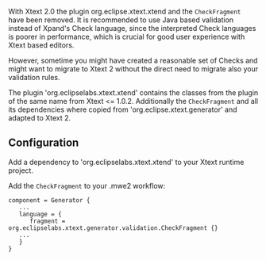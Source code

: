 With Xtext 2.0 the plugin org.eclipse.xtext.xtend and the `CheckFragment` have been removed. It is recommended to use Java based validation instead of Xpand's Check language, since the interpreted Check languages is poorer in performance, which is crucial for good user experience with Xtext based editors.

However, sometime you might have created a reasonable set of Checks and might want to migrate to Xtext 2 without the direct need to migrate also your validation rules.

The plugin 'org.eclipselabs.xtext.xtend' contains the classes from the plugin of the same name from Xtext <= 1.0.2. Additionally the `CheckFragment` and all its dependencies where copied from 'org.eclipse.xtext.generator' and adapted to Xtext 2.

## Configuration ##

Add a dependency to 'org.eclipselabs.xtext.xtend' to your Xtext runtime project.

Add the `CheckFragment` to your .mwe2 workflow:
```
component = Generator {
   ...
   language = {
      fragment = org.eclipselabs.xtext.generator.validation.CheckFragment {}
   ...
   }
}
```